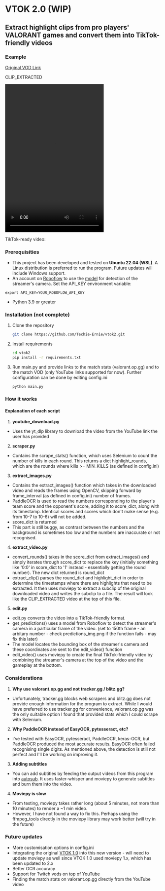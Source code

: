 # VTOK 2.0 (WIP)

## Extract highlight clips from pro players' VALORANT games and convert them into TikTok-friendly videos

### Example
[Original VOD Link](https://www.youtube.com/watch?v=dWUe6yjbxv4)


CLIP_EXTRACTED

<video src="https://github.com/Techie-Ernie/vtok2/blob/main/video0.mp4" width="320" height="480" controls></video>


TikTok-ready video:




### Prerequisities
- This project has been developed and tested on **Ubuntu 22.04 (WSL)**. A Linux distribution is preferred to run the program. Future updates will include Windows support. 
- An account on [Roboflow](roboflow.com) to use the [model](https://universe.roboflow.com/clipsfail/streamer-webcams) for detection of the streamer's camera. Set the API_KEY environment variable: 
```
export API_KEY=YOUR_ROBOFLOW_API_KEY
```
- Python 3.9 or greater


### Installation (not complete)
1. Clone the repository
    ```bash
    git clone https://github.com/Techie-Ernie/vtok2.git
    ```
2. Install requirements 
    ```bash
    cd vtok2
    pip install -r requirements.txt
    ```
3. Run main.py and provide links to the match stats (valorant.op.gg) and to the match VOD (only YouTube links supported for now). Further configuration can be done by editing config.ini

    ```
    python main.py
    ```

### How it works
#### Explanation of each script 
1. **youtube_download.py**
- Uses the yt_dlp library to download the video from the YouTube link the user has provided 
2. **scraper.py**
- Contains the scrape_stats() function, which uses Selenium to count the number of kills in each round. This returns a dict highlight_rounds, which are the rounds where kills >= MIN_KILLS (as defined in config.ini)
3. **extract_images.py**
- Contains the extract_images() function which takes in the downloaded video and reads the frames using OpenCV, skipping forward by frame_interval (as defined in config.ini) number of frames. 
- PaddleOCR is used to read the numbers corresponding to the player's team score and the opponent's score, adding it to score_dict, along with its timestamp. Identical scores and scores which don't make sense (e.g. from 10-7 to 10-6) will not be added.
- score_dict is returned
- This part is still buggy, as contrast between the numbers and the background is sometimes too low and the numbers are inaccurate or not recognised.

4. **extract_video.py**
- convert_rounds() takes in the score_dict from extract_images() and simply iterates through score_dict to replace the key (initially something like '0:0' in score_dict to '1' instead - essentially getting the round number). The new dict returned is round_dict
- extract_clip() parses the round_dict and highlight_dict in order to determine the timestamps where there are highlights that need to be extracted. It then uses moviepy to extract a subclip of the original downloaded video and writes the subclip to a file. The result will look like the CLIP_EXTRACTED video at the top of this file. 

5. **edit.py**
- edit.py converts the video into a TikTok-friendly format. 
- get_predictions() uses a model from Roboflow to detect the streamer's camera in a particular frame of the video. (set to 150th frame - an arbitary number - check predictions_img.png if the function fails - may fix this later)
- The model locates the bounding box of the streamer's camera and these coordinates are sent to the edit_video() function
- edit_video() uses moviepy to create the final TikTok-friendly video by combining the streamer's camera at the top of the video and the gameplay at the bottom.

### Considerations
1. **Why use valorant.op.gg and not tracker.gg / blitz.gg?**
- Unfortunately, tracker.gg blocks web scrapers and blitz.gg does not provide enough information for the program to extract. While I would have preferred to use tracker.gg for convenience, valorant.op.gg was the only suitable option I found that provided stats which I could scrape with Selenium. 

2. **Why PaddleOCR instead of EasyOCR, pytesseract, etc?**
- I've tested with EasyOCR, pytesseract, PaddleOCR, keras-OCR, but PaddleOCR produced the most accurate results. EasyOCR often failed recognising single digits. As mentioned above, the detection is still not perfect and I'll be working on improving it. 

3. **Adding subtitles** 
- You can add subtitles by feeding the output videos from this program into [autosub](https://github.com/Techie-Ernie/autosub). It uses faster-whisper and moviepy to generate subtitles and burn them into the video. 

4. **Moviepy is slow** 
- From testing, moviepy takes rather long (about 5 minutes, not more than 10 minutes) to render a ~1 min video. 
- However, I have not found a way to fix this. Perhaps using the ffmpeg_tools directly in the moviepy library may work better (will try in the future)


### Future updates
- More customisation options in config.ini
- Integrating the original [VTOK 1.0](https://github.com/Techie-Ernie/vtok) into this new version - will need to update moviepy as well since VTOK 1.0 used moviepy 1.x, which has been updated to 2.x 
- Better OCR accuracy 
- Support for Twitch vods on top of YouTube
- Finding the match stats on valorant.op.gg directly from the YouTube video
